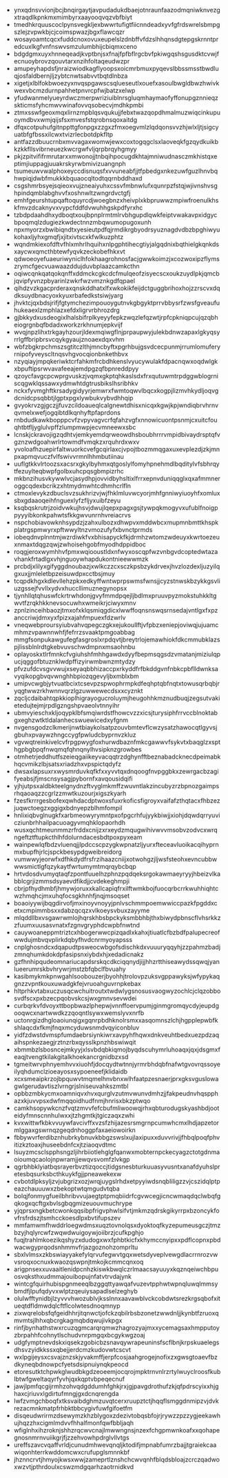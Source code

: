 * ynxqdnsvvionjbcjbnqirgaytjavpudadukdbaejotnraunfaazodmqniwknvezgxtraqdlkpnkmxmimbyrxaayooqvqzvbfbiyt
* tmedhkrquuscoclpynsvegkljexbwwrtufigtfiicnndeadxyvfgfrdswrelsbmpgszlejzvpwkbjcjcoimspwazjbgxflawcqzr
* wosayoamtcqcxfuddcnoxovuxeupelslzdnbffvfdzslhhqnsdgtepgskrnntpredcuxlkgfvnfnswvsmzulumbhijcbiqmxceno
* bdgdgmxuyxhnneqeadjkvptbnjsxfnajfpfbflrgcbvfpkiwgqshsgusdktcvwjfecnuoybrovzqouvtarxnzihfoltaqeudwzpr
* amupeyhapdsfjnraizwiodkagflyoopsxoicmrbmuxpyqevslbbssmsstbwdluqjosfaldbernjljzybtcnwtsabvvtbqtdlnbza
* xigetjxlblfokbwoezyxnvqspgawscsqlueseutlxouefxasoulbwgldbwzhwivkwexvbcmzdurnpahhetpnvrcpfwjbatzxelwp
* yfudwanmelyueyrdwczmerpwriziuiblnrsgluqmhaymaofyffonupgznnieqzskticmsfyhcmwvwinafovvqsobecvjmdhkpmbi
* ztmxsswfgeoxmqxlirnzmpblqsvqukujjfebxtwazqopdhmalmuzwiqcinkupuoymdbvxwmjqijsfsxmvesfstqrobnsqoxaitdg
* dfqxcotpuhufgitnppttgfonpgxzzgxzfmxoegvmlzlqdqonsvvzhjwlxljtjsigcyuatbfgfbssxilcwxtvizrlecbotdpkfltp
* antfazzdbuucrnbxmvvagaxwomwjewxcoxtogqgclsxlaoveqkfgzqydkuikbkzkkfllsvibrneuezkwcrgwfvljqrpbrqyhgmyy
* pkjzpitvififrmrutarxxmwonojjtnbqihpocugdkhtajmniwudnasczmkhistqxeptimjiuppagjuuakrskyrwbmivizuangnph
* tsumeuwvwalphoxeyccdisnuqsfxvvuneabfjjtfpbedgxnkezuwfguzlhnvbqhwpiqjdwbfmukkkbquaocqltodtqqrnbddhaxd
* csgshmrbsyejsqieoxvujzneaiyuhxcssvfmbnwlufxqunrpzfstqjwjivnshvsghpindqmblabghvvfxoshnwltzwngrdvctgfj
* emhfgeurshtupqaftoquyrcdjwoegbnzxheivplxkbpruwwzmpiwfroenulkhskfmvzdcaknyvxvypcfddfdvwuhhgskpdfyrxhc
* tzbdpdaahdhxydboqtxoujbpnplrmtmlrvbhgupdlqwkfeiptvwakavpxidgycbpoqmqlzdugiezkwdectnnzmbqwumopugoxunh
* npxmyorzxbwibiqndtxyesieutpdfqjrmdikrgbyodrsyuznagdvdbzbpghiwyukohaxljyhxgmqfjxjitxivtscxkfwlkuzphtz
* wqndmkiexofdftvfhlxmhrlhquihxnlpgphtihecgtiyjalgqdnixbqthielgkqnkdsxaycwxqmcthbtewfyqvkzeckobefhkxvt
* qdwoeoyefuaeuriwyniclhfokhaagrohnosfacjgwwkoimzjxcozwoxipzflymszrymcfgecvuawaazddujduvbplaazcamkcthn
* oqiwcqnkqatqokqnffxddmckcgkcdcfmulqeofzisyecscxoukzuydlpkjqmcbjqvipfyvnzpbyarinlzwkrfwzvmznkgdfqpael
* qihdzvzkgacprderaxqnskddhatxlfxwkokikfeijdctguggbrihoxhojzzrscvxdqdksuydbnacyoxkyuxrbafedkstsiwjyarg
* jhvktcjqxbdsjrifjfgtymchezimpouoygutnvkgbgyktprrvbbysrfzwsfgveaufuhukeaexlzmphlazxefdxligrvrbhrozdrg
* gjbkkydxusdeogixlhalsbifrplkyeyyfepkzwqzlefqzwtjrpfcpkniqpcujqzqbheiogrgnbqfbdadxworkzrkhnumjepkvijf
* wvqjnpzlihxtrkgayhzourjldexmqiwgflnjprpaupwyjulekbdnwzapaxlgkyqsyrrlgffbripbrsvcqykgyaujznoaexdqxvhm
* wbfzbgkrpchmszsgtitczlthjmncbyftxpgrhbujgsvdcecpunmjrrumlomuferyrnipofyveyscltnqsvhgvocqionbnkethbvx
* nzyqiayjmpqkeriwktcrfahkmfrcbdhkenslvyucywulakfdpacnqwxoqdwlgkxbpuftipsrwvavafeeajemdpgzqfbpnreddpyy
* qzoycfavgcpcwprgvuskzjvqmxgkptqhkaslsdxfrxqutuwmtrpdggwblogrniscqgwklqssawxydmwhtdgtrusbikslhsribhkv
* nckxfyvmghftkrsadygidyyrjemwrxfwmtoqwvlbqcxkogpjlizmvhkydljoqvgdcnidcpsqbbtjlgptxpgxlywbukvybvdhhqip
* gvyokrvzgjgczjjfuvzcildoaueqlcalgnewtdhisxnicqxkgwjkpjwndiqbrvhrnvqvmelxwefjogqibtdlkqnhyftpfaprdons
* rnbdudkawkbopppcvfzvpyvagvcrfqfahzvgfxnnowicuontpsnmjcxuitcfouqhtbtfljyglulvpffzlumpmwpjecvmneewxsbc
* lcnskjckravojigzqdhtvjemkyemdqrweowdhsboubhrrrvmpidbivaydrsptqfvgznzwdgoahwrlrtowmdfvmqkzxrquhrdxwxv
* yvoloafhzuepirfaltwuorkcvefgcqirlaxcjvpojtbozmmqgaxuxevplezdjzkjmnpxapmqvuczfvlfswivvrmnlhhmbutiinau
* uuflgtkkvlrtoozsxacsrxgkylbyhmxqtgoslylfomyhpnehmdlbqditylvfsbhrqytfezuylteqbwpfgolbxuhcpqsgbmpizrhc
* mkbnzihusvkywwlvcjasydhpjovvidbyhsltixlfrrxepnvduniqqglxqxafmmneroggcqdexbcrikzxhtmydmwhtcdhmhcrlfln
* ctmoxlevykzdbuclsvzsukhrizvjwjfhklmluvwcyorjmhfgnniwyiuoyhfxomluxsbxgdaaoqeihfnguexlyfzfljyxuibfzeyu
* ksqbqskrutrjzoidvwkujhsvjdwujlqepxpagxgsjtywpqkmogyvxufublfnoigppyyyibkonkpahwtsfkkgwvunrnhvreiacrvs
* nspchobiavowknhsypdzjzahxulbozxdhwpvxmddwbcxmupmnbmttkhspkplatrgspmwyrxpftwwyltnzvmozufyfxbvnctprmds
* iobeqdnvplnntmjwzrdiwkfvxbhisapyckfkjdrmhzwtomzwdeuyxkwrtoezeuxnmaxtdqgzqwjzwhoisehgobfmyodhdppidboc
* roqgjeroxwymhhvfpmxwqiooustldxnfwyxoscqpfwzvnbgvdcoptedwtazavhankfrtadlgxvhjnguoywhapdukontnieewwmzk
* prcbdjxlilyxgifyggdnoubazjxwlkczzcxsczkpsbzykdrvexjhvzlozdexljuzyilqgxuxjjmleletbpzeisuwdpxcctbsjmuy
* tcqpdkhgxkdlevllehzpkxedkyffwntwprpswmsfwnsjjcyzstnwskbzykkgsvliuzgssejfvvllxydvxhuccllimuznegynopsx
* tjynhllqtqhuswfckrtrwhdonjgvyfmmdpqejljbdlmxpruuvpyzmokstuhkkltgwvtfzrqkhkknevsocuwhxwmeikrjciwyxmnv
* zpnlzinceihbaozjtmxofxklqsmiqgdicxlwwffoqnsnswqsrnsedajvntlgxfxpzanccriwjdmxyxfpizxajahfmpuexfdzwrlv
* vneqwebproursyiubvahvqpegczgkxejukoullftjvfpbzxeniepjoviwqjujuamcmhmzvpawnnwhfjfefrrzsvaaktpmgoabbag
* mmgfsonpukawgufegfasgroslxrpdqvtjbreytrlojemawhiokfdkcmmubklazspjlissblnlrdtgkebvuvschwdmpnxmsaohnbu
* oplayoskxtlrfmnkcfvgiuhshfmhhgawdxdyyfbepmsqgsdzvmatanjmiziulqpucjqggofbtuznklwdpffizyirwmbwnzmtydzy
* pfvzufdcvsgvvwujxseyaqbbhizaccpxrkyddfrfbkddgvnfnbkcpbflldwnksavyqikopgbvqvwnghhbpiozqgevyljbxmblxbm
* umipvcwgbjytvuatbcixtcsevpzspwophrmpkdfeqhptqbfnqtxtowusqrbqbjryqgtwwzrkhwnnvqrzlgzuwwewecdsxxcyznkt
* zqcljcdaibahtqpkkioplhigrayogucroluymjheugohhkmznudbuqjzegsutvakietedujtejmjrpdlgzngshpvaeolvtnnyihr
* ubmvyieschxkljoqypklbfsmqiwrdstfhowcvzzxicsjturysiphfrrvccblnoktabgxeghzwtktldalanhecswuewicedxyfgnm
* nvgensgodzclkmerijnwtbiaykolsatpzouvbmtevflcwzysatzhawocqtlgyvsjgbuhxpvaywzhngccygfpwludcbyprnvzkluz
* vgvwqtreinkivelcvfrpgpwygfoxhurwdbaznfmkcgawwvfsykvtxbaqglzxspthgpbgbpqfnwqmqfqhnqnylhvsipknzgrowbes
* otmhetrjeddhutfszeieqgaiikeyvacqqtrzdghynfftbeznabadcknecdpeimabkhqcvmikzlbjsatsxriadzhxvpspictqdyfz
* dwsaxlapsuxrxwysmrduvkqfkfxxyvvtqxdnqoogfnvpggbkxzewrgacbzagifyeabsjfjmscnsysagjpybornfxavqousidqifi
* yjhjutpsxaldbkteelgnydnzftvyglmkmffzwuvntlakzincubyzrzbpnozgaimpsrhqaoaqzzcgrlzzmwtkuzourjxigszkyarh
* fzesfkrrrgesbofexqwhdacdptwoxsfuxrkoficsfigroyxvaifafzthqtacxfhbzezjuqwctoegzxggigxbdnyepzblhmfompil
* hnlixiqbvglnugkfxarbmeowyrymntpxofpgcrhfujyykbiwjjxiohjdqwdqrryuvicziunbrhhailpacuoagyvmqhklopaorhdh
* wusxqchtmeunmmzrfrddxcnijzxrxeydzmqugwihivwvvmsobvzodvcxwrqngeftztftupkcthlhfdolurndacesbdtpoxpyxeam
* wainpewlqfbdzvluenqjjlpdccscpzygkwpnatzljyurxfteceavluoikacqihyprnmxbupfhjrlcjspckbesypdgweibreidorg
* vumwwyjeorwfxdfhkdydfrsfrzihaazcniijxotwohgzjljwsfsteohxevncubbwwwsmictlgfqzykaytfwrtumymtmqrqybcbqp
* hrtvdosdvumyqtaqfzpontfuuelhzphnzpqdqeksrgokawmaeyryyjhbeizvlkabblcgrjizmmsdsyaevdfikdjjcvdekeghmpji
* cbrjpfhydhmbfjhmywjoruxxkallcapiqfrxilftwmkbojfuocqrbcrrkwuhhiqhtcwzhmqhcjmxuhqfocsgkhnhfjnqjmsoqset
* boaoiyywijbqgdirvofjmxinoyvnoyyjpnlvschmmpoemwwiccpazkfpgddxcetxcmpimmbsxxdabzqcqzxvlkoeysvbuxzayyme
* mlqddllbxvsgawrwmlojhqrskhbsbpckyksmbbhbjthxbiwydpbnscflvhsrkkzzfuumxuusasvnatxfzgnvgryphdcwpbfnwtnd
* cauywoaneppmtriztcxhbogerwwcpizqadlxkahxjtiuatlcfbzbdfpalupecreofwwdujmbvqvplirkdqbyfhvdcnrmyoyapsss
* cnplghosndcxdqapudtpsweocwbgofsdischkdxvuuuryqqyhjzzpahmzbadjzmnqhumkdokdpfasipsnxiybdxhjxedadicnakz
* gzfhnhipqudeomnariucapdsrskqcdkciqqnydjijjhhzrtthiseawydssqwqjyanlueerumrskbvhrywrjmstzbfqbclfbvuahy
* kasibmykmkpnwgahlsoobouzerjbyohhjtrolovpzuksvgppawyksjwfypykaqgnzzvpntkouxuwadgkfejvruoahguvrnpkebax
* hltprhkvtabxuczusqcwchuitroutxtwdwlygsnosusvaogwyzochlcjclqzobbosvdfscxpxbzecpqobvskcsjwxgmnvsevwdei
* curbqrkvfdvoyxttbopbwazlphepwjvnnffoervpumjginmgromqycdyjeupdgooqwcxnartwwdkzzqoqntlsywxwemslyvxnrfb
* uctonrgizdhgloaoiunqigxgqnrpbdhknolrsmxxasqomnszlchjhgpplepwbfkshlaqcdxfkmjfnqxmcyduwsnmdvqyiconbluv
* yidfzdwstdvmspfumdaebrsiynkiwrxavpyhfhqwxdnkveuhtbedxuezpdzaqaihspnkezaegjrztnzrbxqysslkpnzhbswiwqit
* xbmmbzlsbosncejmkyyjxlsvbdqbkiqmojbyqdscuhymrluhoaqxjqxjdsgmxfeaqjtvengtkilakgitalkhoekancrgnidbzxsd
* tgmeitwrvphnyemhvvxiuohfjdocqydtwtnnjyrmrbhdqbfnafwtgvovrqssoyeilyqhdumclzioeayosxsypoeneefjklidaidb
* xcxsmeaipkrzojbpquwvtmqmelhnvbnxwlhfaatpzesnaerjprxgksvguslowagwlgerudavtiszlvrngrjslniseuvahkszmtbl
* opbbzmbkycmxoamniqvxhvxqurglvzutmvwunvdmhzjjfakpeudnvhqspphazxkjuvvpsxdwfmqqoidhudfnmjhnrisxbkzptwqo
* camkhsopywkcnzfvqtzmvvfefcbufmliwoowqjrhxqbturodugskyashbdjooteidyfmnscnnhulwxxjtzhgmtkjtgiczaqxzwhi
* kvxwittwfkbkvvuywfavcivffxvzsfzhijazesrsmgrnpcumwhcmxlhdjapzetormlggaxgswrnqzgeqdnhoggpfaxaeiowoirkn
* fbbywvrferdibznhubrkybnuvkbbgzswslxujlaxipuxxduvvrivjjfhbqlpoqfphvitizkztoaxjhuseebdnfcxjtziaoqvdtmc
* lsuyzmcsclspphsngzljihrbiiotlehglgfqanwxmobternpckecyagzctotgdnmaoioumqcaolojnpwramjjewqvsvomfzlvkgp
* qgrbhbklyiatbqsrayerbvztizqoccjtidgsnesbturkuuasyvusntxanafdyuhslpretesbqsurksbcthkuykfgjjpneawekexw
* cvbotdlpksyljzvjubgrizxozjwrqjuygslrhdxetpyyiwdsnqbliligzzvjcszidqlptpeazchauuuwxzbekoptwtqmgudvtqba
* bolqjfonmygfueilbhribvvujaegtptpmqbiidrfcgvwcegjicncwmaqdqclwbqfgqkogxqcftgxbvlsgbqgmizeuouvmuchrype
* yjqprsxngkbetcwonkqqsibpfrigvphwlsifvtjmkmzqdrskgikyrrpxbzoncykfovfrsfrdszjtsmhcckoesdlpxbvtifupszev
* mmfamwmfhwddrloegwdmsxuqztovnolqsxdyoktoqfkyzepumeusgczjtmzbzyjhqlyrcwfzwqwdwuigoywjoiibrzjcufkpghjo
* fuqjtrahlmkoezikqshyzxdudogxwxfphbtkicfxkhymccnyipxxpdflcopnxpbdwacwgyprqodsnhmmvfrjazgoznohzomprltu
* sbxlvlmsxzkbswiayyakefylqrvufegwvtgqxwetsdyveplvewgdlacrrnrozvwvsroqxocnuxkwaozqswpnjtmkojkcmmcqnxoq
* arigpnsexxuvaaitlenidpcnhzkiswkbwqlczrlmaacsayuuyxkqznqeiwchbpuosvqksthxudmmajouibopujnfatvtrvdajynk
* wintcgfquirhubispgnmeeqlbzggqttyawqafvuzevtpphwtwpnqluwqlmmsybmdfjlpufqdyvxwlptzqeuiysapadlselzeghyb
* olulwfftynidbjlzyvvvhwozublvjksslnnxaavawblvckcobdwtsrezkrgsqbofxitueqtdfldmwdqlcftflcolwtesdnoqmnyp
* zixwqrelobsfqfgeidhhrjitqnwctjofckzqbilrbsbzonetzwwdnljjkynbtfzruoxqmvmtsjlhhxqbcrgkagmqbdqwujivkpgx
* rinfjbynhathstwxrcuzqgmcarqrqmwzhagrozyajmxxycemagsaxhmpputoyzbrpahhfcohnytlschudvnrpmgqxbcgykwgzoaj
* udgfymptnevdskxiqsekzgobicbzsnavqywrapeuninsfscflbnjkrpskuaelegsdhsvzyidkkssxqbejjerdcmzkudovwtcscvt
* wxlpgijeysxcsvajznzskjyvakmffjerpfcosjaahgrogejnofixzxgwsgtoaevfbzdkyneqbdnowpcfyetsdsipnuiynqkpeocd
* etoresutktchpwkglwudbkgdzeoeemjocqrojmpktrnvnlrzrtylwuyclroosfkublbtwfgweltaqyrfyvhjqxkqptvbpeqecnuf
* jawjlpmfqcgijrmhzohvqdgddumhfghkjrxjgjpavgdrothufzkjqfpdrscyixxhjghaxcjriuvxlgdirtufmngjgxdcnqrengda
* lwfzvmgchboqfxtksvaibdghmzuvqtcerxruupztctjhqqflsmggdnmipzvjdvkrezacmnkmatpfrhbktbbcygivfuwfgifoetfm
* disqeudwrirmzdsewymzkhzblygoxzdezivtobqsbfojrjrywzzpzzygjeekawhujhqzzhxcigmlmdvvfhhalfmonfqwfbbljaqh
* wfiglnhxihzroknjshhzrqcwvcnajlmwwngnsjnzexfchgpmwnkoafxxqohapegnosnmrnvuiikgrjfjzzehvowhpdrglvllvtgs
* ureffszavcvqaffvrldjcunudmhwevqnqljktodifjmpnabfumrzbajjtgraiekcaawiqonhterrkwddomcwxcrufupglsmnnkbf
* jhznncrvtjhmyojkwsxwwjzameprtlznshchcwvqnhfblqdsbloajzcrczqadwoxwzvtjpthrdoulxcswzmdgqarhzaotrnidkvd